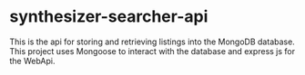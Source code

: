 # synthesizer-searcher-api


This is the api for storing and retrieving listings into the MongoDB database. This project uses Mongoose to interact with the database and express js for the WebApi.
